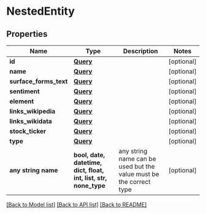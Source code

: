 # NestedEntity


## Properties
Name | Type | Description | Notes
------------ | ------------- | ------------- | -------------
**id** | [**Query**](Query.md) |  | [optional] 
**name** | [**Query**](Query.md) |  | [optional] 
**surface_forms_text** | [**Query**](Query.md) |  | [optional] 
**sentiment** | [**Query**](Query.md) |  | [optional] 
**element** | [**Query**](Query.md) |  | [optional] 
**links_wikipedia** | [**Query**](Query.md) |  | [optional] 
**links_wikidata** | [**Query**](Query.md) |  | [optional] 
**stock_ticker** | [**Query**](Query.md) |  | [optional] 
**type** | [**Query**](Query.md) |  | [optional] 
**any string name** | **bool, date, datetime, dict, float, int, list, str, none_type** | any string name can be used but the value must be the correct type | [optional]

[[Back to Model list]](../README.md#documentation-for-models) [[Back to API list]](../README.md#documentation-for-api-endpoints) [[Back to README]](../README.md)


